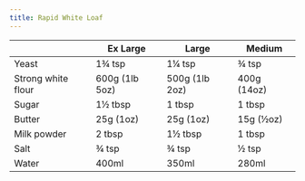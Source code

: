 ```yaml
---
title: Rapid White Loaf
---
```


|                    | Ex Large       | Large          | Medium      |
|--------------------|----------------|----------------|-------------|
| Yeast              | 1¾ tsp         | 1¼ tsp         | ¾ tsp       |
| Strong white flour | 600g (1lb 5oz) | 500g (1lb 2oz) | 400g (14oz) |
| Sugar              | 1½ tbsp        | 1 tbsp         | 1 tbsp      |
| Butter             | 25g (1oz)      | 25g (1oz)      | 15g (½oz)   |
| Milk powder        | 2 tbsp         | 1½ tbsp        | 1 tbsp      |
| Salt               | ¾ tsp          | ¾ tsp          | ½ tsp       |
| Water              | 400ml          | 350ml          | 280ml       |

